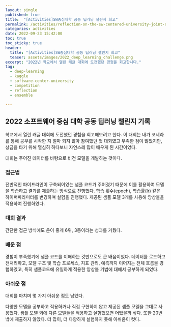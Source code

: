 ```yaml
---
layout: single
published: true
title:  "[Activities]SW중심대학 공동 딥러닝 챌린지 회고"
permalink: /activities/reflection-on-the-sw-centered-university-joint-deep-learning-challenge
categories: activities
date: 2022-09-23 15:42:00
toc: true
toc_sticky: true
header:
  title: "[Activities]SW중심대학 공동 딥러닝 챌린지 회고"
  teaser: assets/images/2022_deep_learning_challenge.png
excerpt: "2022년 학교에서 열린 캐글 대회에 도전했던 경험을 회고합니다."
tag:   
  - deep-learning
  - kaggle
  - software-center-university
  - competition
  - reflection
  - ensemble

---
```


## 2022 소프트웨어 중심 대학 공동 딥러닝 챌린지 기록

학교에서 열린 캐글 대회에 도전했던 경험을 회고해보려고 한다. 
이 대회는 내가 코세라를 통해 공부를 시작한 지 얼마 되지 않아 참여했던 첫 대회였고 
부족한 점이 많았지만, 상금을 타기 위해 열심히 하다보니 자연스레 많이 배우게 된 시간이었다.

대회는 주어진 데이터를 바탕으로 비전 모델을 개발하는 것이다.

### 접근법

전반적인 파이프라인이 구축되어있는 샘플 코드가 주어졌기 때문에 이를 활용하여 모델을 학습하고 결과를 제출하는 방식으로 진행했다. 
학습 횟수(epoch), 학습률(lr) 같은 하이퍼파라미터를 변경하며 실험을 진행했다. 
제공된 샘플 모델 3개를 사용해 앙상블을 적용하여 진행하였다.


### 대회 결과
간단한 접근 방식에도 운이 좋게 6위, 3등이라는 성과를 거뒀다.

### 배운 점

경험이 부족했기에 샘플 코드를 이해하는 것만으로도 큰 배움이었다. 
데이터를 로드하고 전처리하고, 모델 구조 및 학습 프로세스, 지표 관리, 예측까지 이어지는 전체 흐름을 경험하였고, 
특히 샘플코드에 유일하게 적용한 앙상블 기법에 대해서 공부하게 되었다. 


### 아쉬운 점

대회를 마치며 몇 가지 아쉬운 점도 남았다.

다양한 모델을 공부하고 적용하거나 직접 구현하지 않고 제공된 샘플 모델을 그대로 사용했다. 샘플 모델 외에 다른 모델들을 적용하고 실험했으면 어땠을까 싶다.
또한 20번 밖에 제출하지 않았다. 더 많이, 더 다양하게 실험하지 못해 아쉬움이 컷다.

